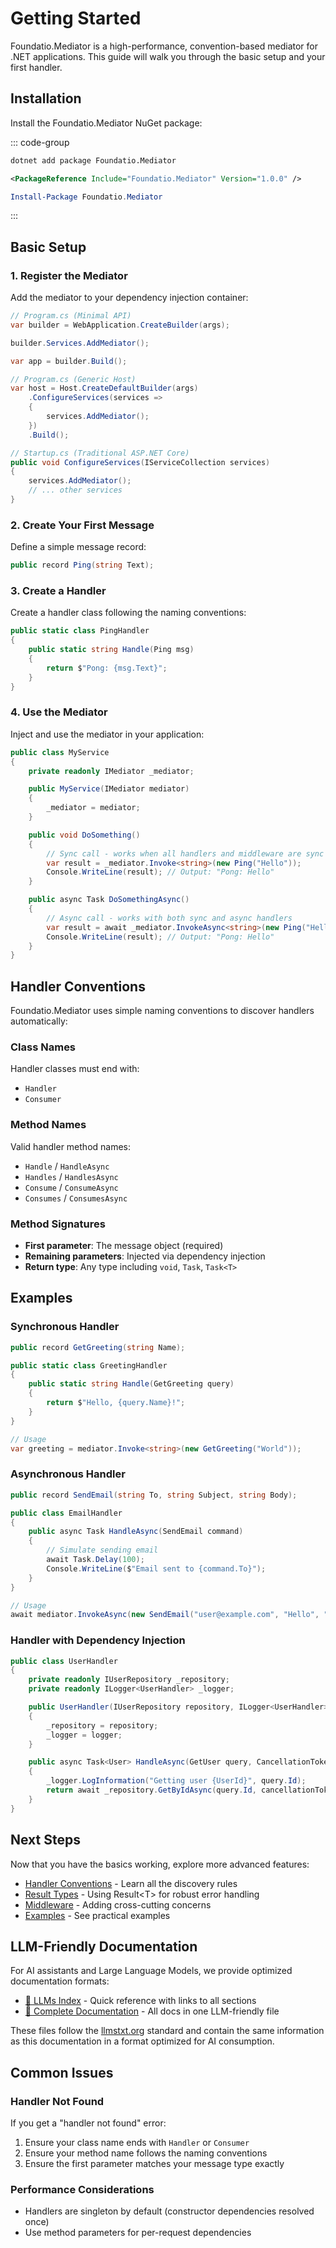 # Getting Started

Foundatio.Mediator is a high-performance, convention-based mediator for .NET applications. This guide will walk you through the basic setup and your first handler.

## Installation

Install the Foundatio.Mediator NuGet package:

::: code-group

```bash [.NET CLI]
dotnet add package Foundatio.Mediator
```

```xml [PackageReference]
<PackageReference Include="Foundatio.Mediator" Version="1.0.0" />
```

```powershell [Package Manager]
Install-Package Foundatio.Mediator
```

:::

## Basic Setup

### 1. Register the Mediator

Add the mediator to your dependency injection container:

```csharp
// Program.cs (Minimal API)
var builder = WebApplication.CreateBuilder(args);

builder.Services.AddMediator();

var app = builder.Build();
```

```csharp
// Program.cs (Generic Host)
var host = Host.CreateDefaultBuilder(args)
    .ConfigureServices(services =>
    {
        services.AddMediator();
    })
    .Build();
```

```csharp
// Startup.cs (Traditional ASP.NET Core)
public void ConfigureServices(IServiceCollection services)
{
    services.AddMediator();
    // ... other services
}
```

### 2. Create Your First Message

Define a simple message record:

```csharp
public record Ping(string Text);
```

### 3. Create a Handler

Create a handler class following the naming conventions:

```csharp
public static class PingHandler
{
    public static string Handle(Ping msg)
    {
        return $"Pong: {msg.Text}";
    }
}
```

### 4. Use the Mediator

Inject and use the mediator in your application:

```csharp
public class MyService
{
    private readonly IMediator _mediator;

    public MyService(IMediator mediator)
    {
        _mediator = mediator;
    }

    public void DoSomething()
    {
        // Sync call - works when all handlers and middleware are sync
        var result = _mediator.Invoke<string>(new Ping("Hello"));
        Console.WriteLine(result); // Output: "Pong: Hello"
    }

    public async Task DoSomethingAsync()
    {
        // Async call - works with both sync and async handlers
        var result = await _mediator.InvokeAsync<string>(new Ping("Hello"));
        Console.WriteLine(result); // Output: "Pong: Hello"
    }
}
```

## Handler Conventions

Foundatio.Mediator uses simple naming conventions to discover handlers automatically:

### Class Names
Handler classes must end with:
- `Handler`
- `Consumer`

### Method Names
Valid handler method names:
- `Handle` / `HandleAsync`
- `Handles` / `HandlesAsync`
- `Consume` / `ConsumeAsync`
- `Consumes` / `ConsumesAsync`

### Method Signatures
- **First parameter**: The message object (required)
- **Remaining parameters**: Injected via dependency injection
- **Return type**: Any type including `void`, `Task`, `Task<T>`

## Examples

### Synchronous Handler
```csharp
public record GetGreeting(string Name);

public static class GreetingHandler
{
    public static string Handle(GetGreeting query)
    {
        return $"Hello, {query.Name}!";
    }
}

// Usage
var greeting = mediator.Invoke<string>(new GetGreeting("World"));
```

### Asynchronous Handler
```csharp
public record SendEmail(string To, string Subject, string Body);

public class EmailHandler
{
    public async Task HandleAsync(SendEmail command)
    {
        // Simulate sending email
        await Task.Delay(100);
        Console.WriteLine($"Email sent to {command.To}");
    }
}

// Usage
await mediator.InvokeAsync(new SendEmail("user@example.com", "Hello", "World"));
```

### Handler with Dependency Injection
```csharp
public class UserHandler
{
    private readonly IUserRepository _repository;
    private readonly ILogger<UserHandler> _logger;

    public UserHandler(IUserRepository repository, ILogger<UserHandler> logger)
    {
        _repository = repository;
        _logger = logger;
    }

    public async Task<User> HandleAsync(GetUser query, CancellationToken cancellationToken)
    {
        _logger.LogInformation("Getting user {UserId}", query.Id);
        return await _repository.GetByIdAsync(query.Id, cancellationToken);
    }
}
```

## Next Steps

Now that you have the basics working, explore more advanced features:

- [Handler Conventions](./handler-conventions) - Learn all the discovery rules
- [Result Types](./result-types) - Using Result&lt;T&gt; for robust error handling
- [Middleware](./middleware) - Adding cross-cutting concerns
- [Examples](../examples/simple-handlers) - See practical examples

## LLM-Friendly Documentation

For AI assistants and Large Language Models, we provide optimized documentation formats:

- [📜 LLMs Index](/llms.txt) - Quick reference with links to all sections
- [📖 Complete Documentation](/llms-full.txt) - All docs in one LLM-friendly file

These files follow the [llmstxt.org](https://llmstxt.org/) standard and contain the same information as this documentation in a format optimized for AI consumption.

## Common Issues

### Handler Not Found

If you get a "handler not found" error:

1. Ensure your class name ends with `Handler` or `Consumer`
2. Ensure your method name follows the naming conventions
3. Ensure the first parameter matches your message type exactly

### Performance Considerations

- Handlers are singleton by default (constructor dependencies resolved once)
- Use method parameters for per-request dependencies
